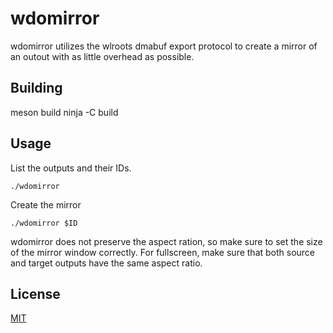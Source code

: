 # wdomirror

wdomirror utilizes the wlroots dmabuf export protocol to create a mirror of an outout 
with as little overhead as possible. 

## Building

meson build
ninja -C build

## Usage

List the outputs and their IDs.

    ./wdomirror

Create the mirror

    ./wdomirror $ID

wdomirror does not preserve the aspect ration, so make sure to set the size of the mirror window correctly.
For fullscreen, make sure that both source and target outputs have the same aspect ratio.


## License

[MIT](LICENSE)
